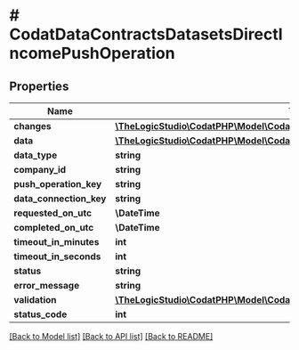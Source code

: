 # # CodatDataContractsDatasetsDirectIncomePushOperation

## Properties

Name | Type | Description | Notes
------------ | ------------- | ------------- | -------------
**changes** | [**\TheLogicStudio\CodatPHP\Model\CodatDataContractsPushPushOperationChange[]**](CodatDataContractsPushPushOperationChange.md) |  | [optional]
**data** | [**\TheLogicStudio\CodatPHP\Model\CodatDataContractsDatasetsDirectIncome**](CodatDataContractsDatasetsDirectIncome.md) |  | [optional]
**data_type** | **string** |  | [optional]
**company_id** | **string** |  |
**push_operation_key** | **string** |  |
**data_connection_key** | **string** |  |
**requested_on_utc** | **\DateTime** |  |
**completed_on_utc** | **\DateTime** |  | [optional]
**timeout_in_minutes** | **int** |  | [optional]
**timeout_in_seconds** | **int** |  | [optional]
**status** | **string** |  |
**error_message** | **string** |  | [optional]
**validation** | [**\TheLogicStudio\CodatPHP\Model\CodatDataContractsValidationValidationResult**](CodatDataContractsValidationValidationResult.md) |  | [optional]
**status_code** | **int** |  |

[[Back to Model list]](../../README.md#models) [[Back to API list]](../../README.md#endpoints) [[Back to README]](../../README.md)
